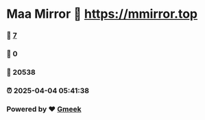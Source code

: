 # Maa Mirror :link: https://mmirror.top 
### :page_facing_up: [7](https://mmirror.top/tag.html) 
### :speech_balloon: 0 
### :hibiscus: 20538 
### :alarm_clock: 2025-04-04 05:41:38 
### Powered by :heart: [Gmeek](https://github.com/Meekdai/Gmeek)
